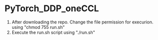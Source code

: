 # PyTorch_DDP_oneCCL

1. After downloading the repo. Change the file permission for execurion. using 
        "chmod 755 run.sh"
2. Execute the run.sh script using "./run.sh"        
